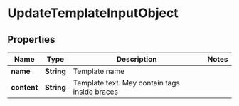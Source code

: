 
# UpdateTemplateInputObject

## Properties
Name | Type | Description | Notes
------------ | ------------- | ------------- | -------------
**name** | **String** | Template name | 
**content** | **String** | Template text. May contain tags inside braces | 



